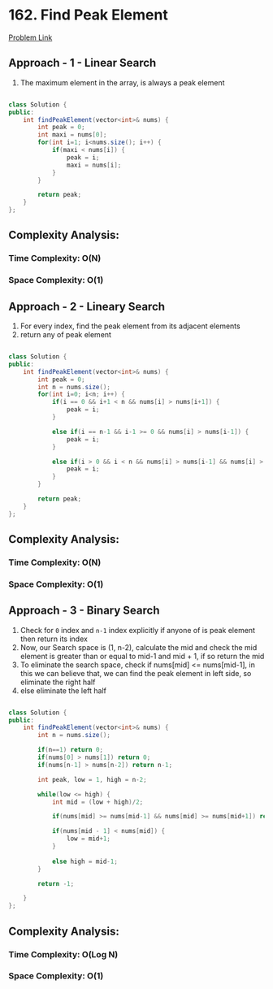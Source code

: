 # 162. Find Peak Element

[Problem Link](https://leetcode.com/problems/find-peak-element/)

## Approach - 1 - Linear Search

1. The maximum element in the array, is always a peak element

```Java

class Solution {
public:
    int findPeakElement(vector<int>& nums) {
        int peak = 0;
        int maxi = nums[0];
        for(int i=1; i<nums.size(); i++) {
            if(maxi < nums[i]) {
                peak = i;
                maxi = nums[i];
            }
        }

        return peak;
    }
};

```

## Complexity Analysis:

### Time Complexity: O(N)

### Space Complexity: O(1)

## Approach - 2 - Lineary Search

1. For every index, find the peak element from its adjacent elements
2. return any of peak element

```Java

class Solution {
public:
    int findPeakElement(vector<int>& nums) {
        int peak = 0;
        int n = nums.size();
        for(int i=0; i<n; i++) {
            if(i == 0 && i+1 < n && nums[i] > nums[i+1]) {
                peak = i;
            }

            else if(i == n-1 && i-1 >= 0 && nums[i] > nums[i-1]) {
                peak = i;
            }

            else if(i > 0 && i < n && nums[i] > nums[i-1] && nums[i] > nums[i+1]) {
                peak = i;
            }
        }

        return peak;
    }
};

```

## Complexity Analysis:

### Time Complexity: O(N)

### Space Complexity: O(1)

## Approach - 3 - Binary Search

1. Check for `0` index and `n-1` index explicitly if anyone of is peak element then return its index
2. Now, our Search space is (1, n-2), calculate the mid and check the mid element is greater than or equal to mid-1 and mid + 1, if so return the mid
3. To eliminate the search space, check if nums[mid] <= nums[mid-1], in this we can believe that, we can find the peak element in left side, so eliminate the right half
4. else eliminate the left half

```Java

class Solution {
public:
    int findPeakElement(vector<int>& nums) {
        int n = nums.size();

        if(n==1) return 0;
        if(nums[0] > nums[1]) return 0;
        if(nums[n-1] > nums[n-2]) return n-1;

        int peak, low = 1, high = n-2;

        while(low <= high) {
            int mid = (low + high)/2;

            if(nums[mid] >= nums[mid-1] && nums[mid] >= nums[mid+1]) return mid;

            if(nums[mid - 1] < nums[mid]) {
                low = mid+1;
            }
            
            else high = mid-1;
        }

        return -1;

    }
};

```

## Complexity Analysis:

### Time Complexity: O(Log N)

### Space Complexity: O(1)
